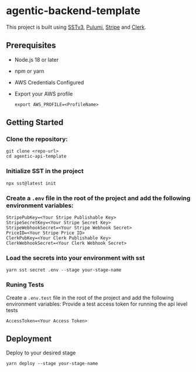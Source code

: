 # agentic-backend-template

This project is built using [SSTv3](https://sst.dev/), [Pulumi](https://www.pulumi.com/), [Stripe](https://stripe.com/) and [Clerk](https://clerk.com/).

## Prerequisites

- Node.js 18 or later
- npm or yarn
- AWS Credentials Configured
- Export your AWS profile 

    ```
    export AWS_PROFILE=<ProfileName>
    ```

## Getting Started

### Clone the repository:
   ```
   git clone <repo-url>
   cd agentic-api-template
   ```

### Initialize SST in the project
   ```
   npx sst@latest init
   ```

### Create a `.env` file in the root of the project and add the following environment variables:

```
StripePubKey=<Your Stripe Publishable Key>
StripeSecretKey=<Your Stripe Secret Key>
StripeWebhookSecret=<Your Stripe Webhook Secret>
PriceID=<Your Stripe Price ID>
ClerkPubKey=<Your Clerk Publishable Key>
ClerkWebhookSecret=<Your Clerk Webhook Secret>
```


### Load the secrets into your environment with sst

```
yarn sst secret .env --stage your-stage-name
```

### Runing Tests 

Create a `.env.test` file in the root of the project and add the following environment variables:
Provide a test access token for running the api level tests

```
AccessToken=<Your Access Token>
```


## Deployment

Deploy to your desired stage

```
yarn deploy --stage your-stage-name
```